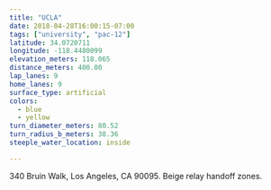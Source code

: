```yaml
---
title: "UCLA"
date: 2018-04-28T16:00:15-07:00
tags: ["university", "pac-12"]
latitude: 34.0720711
longitude: -118.4480099
elevation_meters: 118.065
distance_meters: 400.00
lap_lanes: 9
home_lanes: 9
surface_type: artificial
colors:
  - blue
  - yellow
turn_diameter_meters: 80.52
turn_radius_b_meters: 38.36
steeple_water_location: inside

---
```

340 Bruin Walk, Los Angeles, CA 90095. Beige relay handoff zones.
<!--more-->
